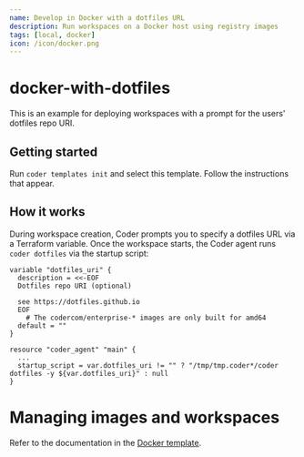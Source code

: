 ```yaml
---
name: Develop in Docker with a dotfiles URL
description: Run workspaces on a Docker host using registry images
tags: [local, docker]
icon: /icon/docker.png
---
```


# docker-with-dotfiles

This is an example for deploying workspaces with a prompt for the users' dotfiles repo URI.

## Getting started

Run `coder templates init` and select this template. Follow the instructions that appear.

## How it works

During workspace creation, Coder prompts you to specify a dotfiles URL via a Terraform variable. Once the workspace starts, the Coder agent runs `coder dotfiles` via the startup script:

```hcl
variable "dotfiles_uri" {
  description = <<-EOF
  Dotfiles repo URI (optional)

  see https://dotfiles.github.io
  EOF
    # The codercom/enterprise-* images are only built for amd64
  default = ""
}

resource "coder_agent" "main" {
  ...
  startup_script = var.dotfiles_uri != "" ? "/tmp/tmp.coder*/coder dotfiles -y ${var.dotfiles_uri}" : null
}
```

# Managing images and workspaces

Refer to the documentation in the [Docker template](../docker/README.md).
